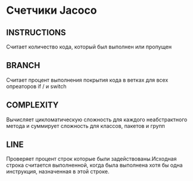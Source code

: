 # Cчетчики Jacoco

## INSTRUCTIONS
Считает количество кода, который был выполнен или пропущен
## BRANCH
Считает процент выполнения покрытия кода в ветках для всех опреаторов if / и switch
## COMPLEXITY
Вычисляет цикломатическую сложность для каждого неабстрактного метода и суммирует сложность для классов, пакетов и групп
## LINE
Проверяет процент строк которые были задействованы.Исходная строка считается выполненной, когда была выполнена хотя бы одна инструкция, назначенная в этой строке.
